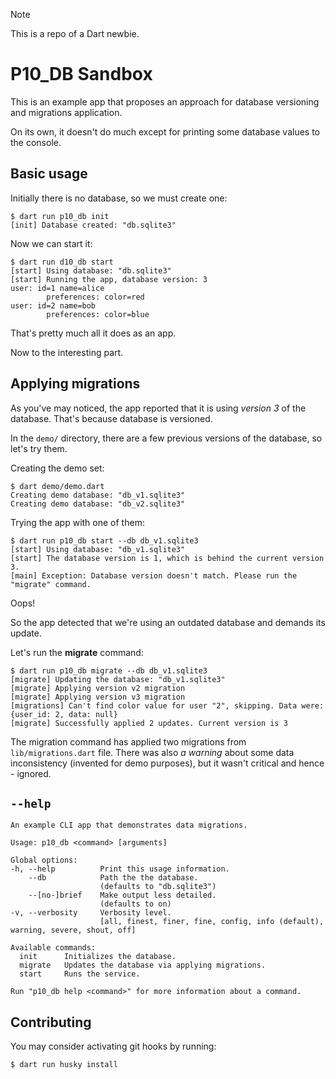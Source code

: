> [!NOTE]
> This is a repo of a Dart newbie.

# P10_DB Sandbox

This is an example app that proposes an approach for
database versioning and migrations application.

On its own, it doesn't do much except for printing
some database values to the console.

## Basic usage

Initially there is no database, so we must create one:

```
$ dart run p10_db init
[init] Database created: "db.sqlite3"
```

Now we can start it:

```
$ dart run d10_db start
[start] Using database: "db.sqlite3"
[start] Running the app, database version: 3
user: id=1 name=alice
        preferences: color=red
user: id=2 name=bob
        preferences: color=blue
```

That's pretty much all it does as an app.

Now to the interesting part.

## Applying migrations

As you've may noticed, the app reported that it is using _version 3_ of the database.
That's because database is versioned.

In the `demo/` directory, there are a few previous versions of the database, so let's try them.

Creating the demo set:

```
$ dart demo/demo.dart
Creating demo database: "db_v1.sqlite3"
Creating demo database: "db_v2.sqlite3"
```

Trying the app with one of them:

```
$ dart run p10_db start --db db_v1.sqlite3
[start] Using database: "db_v1.sqlite3"
[start] The database version is 1, which is behind the current version 3.
[main] Exception: Database version doesn't match. Please run the "migrate" command.
```

Oops!

So the app detected that we're using an outdated database and demands its update.

Let's run the **migrate** command:

```
$ dart run p10_db migrate --db db_v1.sqlite3
[migrate] Updating the database: "db_v1.sqlite3"
[migrate] Applying version v2 migration
[migrate] Applying version v3 migration
[migrations] Can't find color value for user "2", skipping. Data were: {user_id: 2, data: null}
[migrate] Successfully applied 2 updates. Current version is 3

```

The migration command has applied two migrations from `lib/migrations.dart` file.
There was also _a warning_ about some data inconsistency (invented for demo purposes),
but it wasn't critical and hence - ignored.


## `--help`

```
An example CLI app that demonstrates data migrations.

Usage: p10_db <command> [arguments]

Global options:
-h, --help          Print this usage information.
    --db            Path the the database.
                    (defaults to "db.sqlite3")
    --[no-]brief    Make output less detailed.
                    (defaults to on)
-v, --verbosity     Verbosity level.
                    [all, finest, finer, fine, config, info (default), warning, severe, shout, off]

Available commands:
  init      Initializes the database.
  migrate   Updates the database via applying migrations.
  start     Runs the service.

Run "p10_db help <command>" for more information about a command.
```

## Contributing

You may consider activating git hooks by running:

```
$ dart run husky install

```
